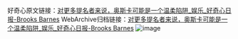 好奇心原文链接：[对更多提名者来说，奥斯卡可能是一个温柔陷阱_娱乐_好奇心日报-Brooks Barnes](https://www.qdaily.com/articles/4783.html)
WebArchive归档链接：[对更多提名者来说，奥斯卡可能是一个温柔陷阱_娱乐_好奇心日报-Brooks Barnes](http://web.archive.org/web/20190623162653/https://www.qdaily.com/articles/4783.html)
![image](http://ww3.sinaimg.cn/large/007d5XDply1g3w5qvdf3vj30u04q7hdt)